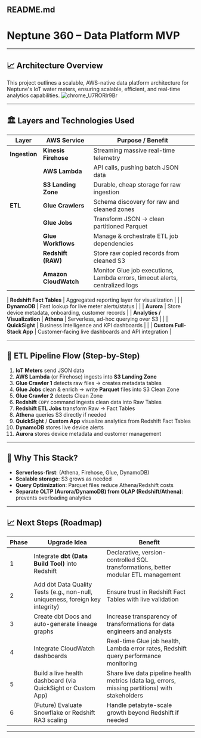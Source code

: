 
## README.md

# Neptune 360 – Data Platform MVP

---

## 📈 Architecture Overview

This project outlines a scalable, AWS-native data platform architecture for Neptune's IoT water meters, ensuring scalable, efficient, and real-time analytics capabilities.
![chrome_U7RORlr9Br](https://github.com/user-attachments/assets/ecfaaa94-3eb9-437e-8746-384935a1da2a)


---

## 🏛️ Layers and Technologies Used

| Layer | AWS Service | Purpose / Benefit |
|------|--------------|-------------------|
| **Ingestion** | **Kinesis Firehose** | Streaming massive real-time telemetry |
| | **AWS Lambda** | API calls, pushing batch JSON data |
| | **S3 Landing Zone** | Durable, cheap storage for raw ingestion |
| **ETL** | **Glue Crawlers** | Schema discovery for raw and cleaned zones |
| | **Glue Jobs** | Transform JSON → clean partitioned Parquet |
| | **Glue Workflows** | Manage & orchestrate ETL job dependencies |
| | **Redshift (RAW)** | Store raw copied records from cleaned S3 |
| | **Amazon CloudWatch** | Monitor Glue job executions, Lambda errors, timeout alerts, centralized logs |

| **Redshift Fact Tables** | Aggregated reporting layer for visualization |
| | **DynamoDB** | Fast lookup for live meter alerts/status |
| | **Aurora** | Store device metadata, onboarding, customer records |
| **Analytics / Visualization** | **Athena** | Serverless, ad-hoc querying over S3 |
| | **QuickSight** | Business Intelligence and KPI dashboards |
| | **Custom Full-Stack App** | Customer-facing live dashboards and API integration |

---

## 🚀 ETL Pipeline Flow (Step-by-Step)

1. **IoT Meters** send JSON data
2. **AWS Lambda** (or Firehose) ingests into **S3 Landing Zone**
3. **Glue Crawler 1** detects raw files → creates metadata tables
4. **Glue Jobs** clean & enrich → write **Parquet** files into S3 Clean Zone
5. **Glue Crawler 2** detects Clean Zone
6. **Redshift** `COPY` command ingests clean data into Raw Tables
7. **Redshift ETL Jobs** transform Raw → Fact Tables
8. **Athena** queries S3 directly if needed
9. **QuickSight** / **Custom App** visualize analytics from Redshift Fact Tables
10. **DynamoDB** stores live device alerts
11. **Aurora** stores device metadata and customer management

---

## 🧱 Why This Stack?

- **Serverless-first**: (Athena, Firehose, Glue, DynamoDB)
- **Scalable storage**: S3 grows as needed
- **Query Optimization**: Parquet files reduce Athena/Redshift costs
- **Separate OLTP (Aurora/DynamoDB) from OLAP (Redshift/Athena)**: prevents overloading analytics

---

## 📈 Next Steps (Roadmap)

| Phase | Upgrade Idea | Benefit |
|-------|--------------|---------|
| 1 | Integrate **dbt (Data Build Tool)** into Redshift | Declarative, version-controlled SQL transformations, better modular ETL management |
| 2 | Add dbt Data Quality Tests (e.g., non-null, uniqueness, foreign key integrity) | Ensure trust in Redshift Fact Tables with live validation |
| 3 | Create dbt Docs and auto-generate lineage graphs | Increase transparency of transformations for data engineers and analysts |
| 4 | Integrate CloudWatch dashboards | Real-time Glue job health, Lambda error rates, Redshift query performance monitoring |
| 5 | Build a live health dashboard (via QuickSight or Custom App) | Share live data pipeline health metrics (data lag, errors, missing partitions) with stakeholders |
| 6 | (Future) Evaluate Snowflake or Redshift RA3 scaling | Handle petabyte-scale growth beyond Redshift if needed |

---

